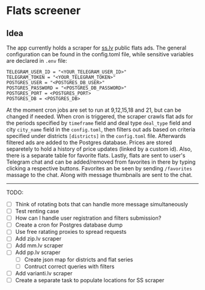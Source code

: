 # Flats screener

## Idea

The app currently holds a scraper for [ss.lv](https://www.ss.com) public flats ads. The general configuration can be found in the config.toml file, while sensitive variables are declared in `.env` file:

```
TELEGRAM_USER_ID = "<YOUR_TELEGRAM_USER_ID>"
TELEGRAM_TOKEN = "<YOUR_TELEGRAM_TOKEN>"
POSTGRES_USER = "<POSTGRES_DB_USER>"
POSTGRES_PASSWORD = "<POSTGRES_DB_PASSWORD>"
POSTGRES_PORT = <POSTGRES_PORT>
POSTGRES_DB = <POSTGRES_DB>
```

At the moment cron jobs are set to run at 9,12,15,18 and 21, but can be changed if needed. When cron is triggered, the scraper crawls flat ads for the periods specified by `timeframe` field and deal type `deal_type` field and city `city_name` field in the `config.toml`, then filters out ads based on criteria specified under districts `[districts]` in the `config.toml` file. Afterwards filtered ads are added to the Postgres database. Prices are stored separetely to hold a history of price updates (linked by a custom id). Also, there is a separate table for favorite flats. Lastly, flats are sent to user's Telegram chat and can be added/removed from favorites in there by typing clicking a respective buttons. Favorites an be seen by sending `/favorites` massage to the chat. Along with message thumbnails are sent to the chat.

---

TODO:

- [ ] Think of rotating bots that can handle more message simultaneously
- [ ] Test renting case
- [ ] How can I handle user registration and filters submission?
- [ ] Create a cron for Postgres database dump
- [ ] Use free ratating proxies to spread requests
- [ ] Add zip.lv scraper
- [ ] Add mm.lv scraper
- [ ] Add pp.lv scraper
  - [ ] Create json map for districts and flat series
  - [ ] Contruct correct queries with filters
- [ ] Add varianti.lv scraper
- [ ] Create a separate task to populate locations for SS scraper

